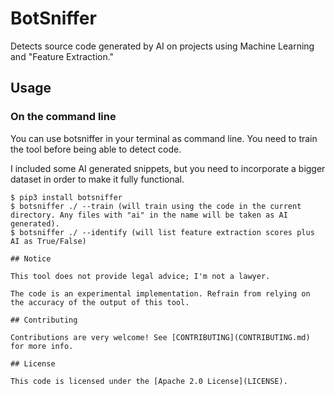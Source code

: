 # BotSniffer

Detects source code generated by AI on projects using Machine Learning and "Feature Extraction."

## Usage

### On the command line

You can use botsniffer in your terminal as command line. You need to train the tool before being able to detect code.

I included some AI generated snippets, but you need to incorporate a bigger dataset in order to make it fully functional.

```
$ pip3 install botsniffer
$ botsniffer ./ --train (will train using the code in the current directory. Any files with "ai" in the name will be taken as AI generated).
$ botsniffer ./ --identify (will list feature extraction scores plus AI as True/False)

## Notice

This tool does not provide legal advice; I'm not a lawyer.

The code is an experimental implementation. Refrain from relying on the accuracy of the output of this tool.

## Contributing

Contributions are very welcome! See [CONTRIBUTING](CONTRIBUTING.md) for more info.

## License

This code is licensed under the [Apache 2.0 License](LICENSE).